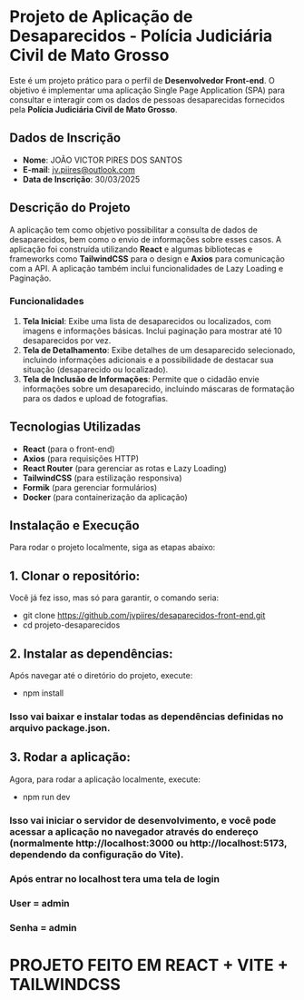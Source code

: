 # Projeto de Aplicação de Desaparecidos - Polícia Judiciária Civil de Mato Grosso

Este é um projeto prático para o perfil de **Desenvolvedor Front-end**. O objetivo é implementar uma aplicação Single Page Application (SPA) para consultar e interagir com os dados de pessoas desaparecidas fornecidos pela **Polícia Judiciária Civil de Mato Grosso**.

## Dados de Inscrição

- **Nome**: JOÃO VICTOR PIRES DOS SANTOS
- **E-mail**: jv.piires@outlook.com
- **Data de Inscrição**: 30/03/2025

## Descrição do Projeto

A aplicação tem como objetivo possibilitar a consulta de dados de desaparecidos, bem como o envio de informações sobre esses casos. A aplicação foi construída utilizando **React** e algumas bibliotecas e frameworks como **TailwindCSS** para o design e **Axios** para comunicação com a API. A aplicação também inclui funcionalidades de Lazy Loading e Paginação.

### Funcionalidades

1. **Tela Inicial**: Exibe uma lista de desaparecidos ou localizados, com imagens e informações básicas. Inclui paginação para mostrar até 10 desaparecidos por vez.
2. **Tela de Detalhamento**: Exibe detalhes de um desaparecido selecionado, incluindo informações adicionais e a possibilidade de destacar sua situação (desaparecido ou localizado).
3. **Tela de Inclusão de Informações**: Permite que o cidadão envie informações sobre um desaparecido, incluindo máscaras de formatação para os dados e upload de fotografias.

## Tecnologias Utilizadas

- **React** (para o front-end)
- **Axios** (para requisições HTTP)
- **React Router** (para gerenciar as rotas e Lazy Loading)
- **TailwindCSS** (para estilização responsiva)
- **Formik** (para gerenciar formulários)
- **Docker** (para containerização da aplicação)

## Instalação e Execução

Para rodar o projeto localmente, siga as etapas abaixo:


## 1. Clonar o repositório:
Você já fez isso, mas só para garantir, o comando seria:

- git clone https://github.com/jvpiires/desaparecidos-front-end.git
- cd projeto-desaparecidos

## 2. Instalar as dependências:
Após navegar até o diretório do projeto, execute:

 - npm install

### Isso vai baixar e instalar todas as dependências definidas no arquivo package.json.

##  3. Rodar a aplicação:

Agora, para rodar a aplicação localmente, execute:
 - npm run dev

### Isso vai iniciar o servidor de desenvolvimento, e você pode acessar a aplicação no navegador através do endereço (normalmente http://localhost:3000 ou http://localhost:5173, dependendo da configuração do Vite).

### Após entrar no localhost tera uma tela de login 
### User = admin
### Senha = admin


# PROJETO FEITO EM REACT + VITE + TAILWINDCSS